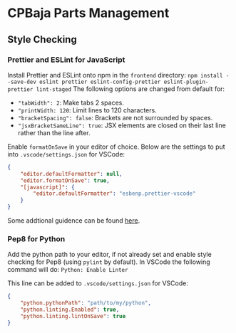 # CPBaja Parts Management

## Style Checking

### Prettier and ESLint for JavaScript
Install Prettier and ESLint onto npm in the `frontend` directory:
`npm install --save-dev eslint prettier eslint-config-prettier eslint-plugin-prettier lint-staged`
The following options are changed from default for:
- `"tabWidth": 2`: Make tabs 2 spaces.
- `"printWidth: 120`: Limit lines to 120 characters.
- `"bracketSpacing": false`: Brackets are not surrounded by spaces.
- `"jsxBracketSameLine": true`: JSX elements are closed on their last line rather than the line after.

Enable `formatOnSave` in your editor of choice.  Below are the settings to put into `.vscode/settings.json` for VSCode:
```json
{
    "editor.defaultFormatter": null,
    "editor.formatOnSave": true,
    "[javascript]": {
        "editor.defaultFormatter": "esbenp.prettier-vscode"
    }
}
```
Some addtional guidence can be found [here](https://thomaslombart.com/setup-eslint-prettier-react/).

### Pep8 for Python
Add the python path to your editor, if not already set and enable style checking for Pep8 (using `pylint` by default).  In VSCode the following command will do:
`Python: Enable Linter`

This line can be added to `.vscode/settings.json` for VSCode:
```json
{
    "python.pythonPath": "path/to/my/python",
    "python.linting.Enabled": true,
    "python.linting.lintOnSave": true
}
```

